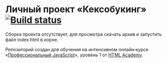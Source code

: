 # Личный проект «Кексобукинг» [![Build status][travis-image]][travis-url]

Сборка проекта отсутствует, для просмотра скачать архив и запустить файл index.html в корне.

Репозиторий создан для обучения на интенсивном онлайн‑курсе «[Профессиональный JavaScript](https://htmlacademy.ru/intensive/javascript)», уровень 1 от [HTML Academy](https://htmlacademy.ru).

[travis-image]: https://travis-ci.com/htmlacademy-javascript/799917-keksobooking-18.svg?branch=master
[travis-url]: https://travis-ci.com/htmlacademy-javascript/799917-keksobooking-18
